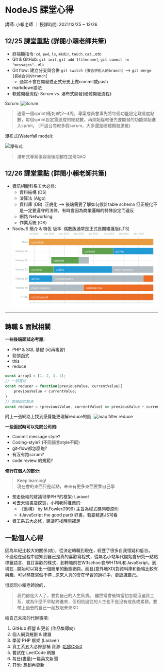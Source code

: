 # NodeJS 課堂心得   
講師: 小賴老師 ｜ 授課時間: 2021/12/25 ~ 12/26

## 12/25 課堂重點 (詳閱小賴老師共筆)
- 終端機指令: `cd`, `pwd`, `ls`, `mkdir`, `touch`, `cat`...etc
- Git & GitHub: `git init`, `git add [filename]`, `git commit -m "messages"`...etc
- Git flow: 建立分支與合併 `git switch [要合併別人的branch]` --> `git merge [要被合併的branch]`
    - 通常不會在開發或正式分支上做commit或push
- markdown語法
- 軟體開發流程: Scrum vs. 瀑布式開發(硬體開發流程):

Scrum:
![](https://www.visual-paradigm.com/servlet/editor-content/scrum/what-are-scrum-time-boxed-events/sites/7/2018/12/five-scrum-events.png "Scrum")

> 通常一個sprint(衝刺)約2~4周，專案成員會事先將每個功能設定難易度點數，每個sprint設定需達成的總點數，再開始從較優先要開發的功能開始進入sprint。
> (不過台商較多假scrum，大多還是硬體開發思維)

瀑布式(Waterfall model):

![](https://i.imgur.com/5BlHgUT.jpg "瀑布式")

> 瀑布式專案很容易後期都在加班QAQ


## 12/26 課堂重點 (詳閱小賴老師共筆)
- 資訊相關科系五大必修: 
    - 資料結構 (DS)
    - 演算法 (Algo)
    - 資料庫 (DB): 正規化 --> 後端需要了解如何設計table schema
        但正規化不是一定要遵守的法律，有時會因為商業邏輯的特殊設定而違反
    - 網路 Networking
    - 作業系統 (OS)
- NodeJS 簡介 & 特色
    版本: 偶數版通常是正式長期維護版(LTS)
    ![](https://raw.githubusercontent.com/nodejs/Release/master/schedule.svg?sanitize=true "NodeJS version")

---
## 轉職 & 面試相關
**一些後端面試必考題:**
- PHP & SQL 基礎 (可再複習)
- 箭頭函式
- this
- reduce
```javascript
const array1 = [1, 2, 3, 4];
// 一般寫法
const reducer = function(previousValue, currentValue){
    previousValue + currentValue;
}
// 箭頭函式寫法
const reducer = (previousValue, currentValue) => previousValue + currentValue;

```
附上一張網路上找到感覺能更理解reduce的圖:
![](https://i.redd.it/9dm5u0f5mrr41.jpg "map filter reduce")


**一些面試時可以先問公司的:**
- Commit message style?
- Coding-style? (不同語言style不同)
- git-flow都怎麼跑?
- 有沒有跑scrum?
- code review 的規範?

**修行在個人的部分:**
> Keep learning! <br> 現在會的東西只是起點，未來有更多東西要靠自己學
- 想走後端的建議可學PHP的框架: Laravel
- 可去天瓏書店挖寶，小賴老師推薦的:
    - 《重構》 by M.Fowler(1999) 主旨為程式碼開發原則
    - 《JavaScript the good part》 好書，若要精進JS可看
- 資工系五大必修，建議可找時間補足

## 一點個人心得
因為年紀比較大的關係(咳)，從決定轉職到現在，經歷了很多自我懷疑和低谷。
不過也在過程中認知到自己是真的喜歡寫程式，從無名小站年代開始會研究一點點標籤語言、自訂喜歡的樣式，到轉職前在W3school自學HTML和JavaScript，到現在...開始可以寫出一個簡單的動態網頁，而且(意外地XD)對資料庫和後端比較有興趣、可以熬夜寫個不停...原來人真的會在學習的過程中，更認識自己。

很認同小賴老師說的，
> 我們都是大人了，要對自己的人生負責。
雖然常會後悔當初怎麼沒選資工系、或為什麼不早點跨進來，但相信過往的人生也不是沒有成長或累積，要帶上過去的自己一起放眼未來XD

給自己未來的代辦事項:
1. GitHub 經營 & 更新 (作品集導向)
2. 個人網頁規劃 & 建置
3. 學習 PHP 框架 (Laravel)
3. 資工系五大必修惡補
    資源: [哈佛CS50](https://cs50.harvard.edu/college/2022/spring/) 
4. 嘗試在 LeetCode 刷題
5. 每日(盡量)一篇英文新聞
9. 其他: 想到再更新



